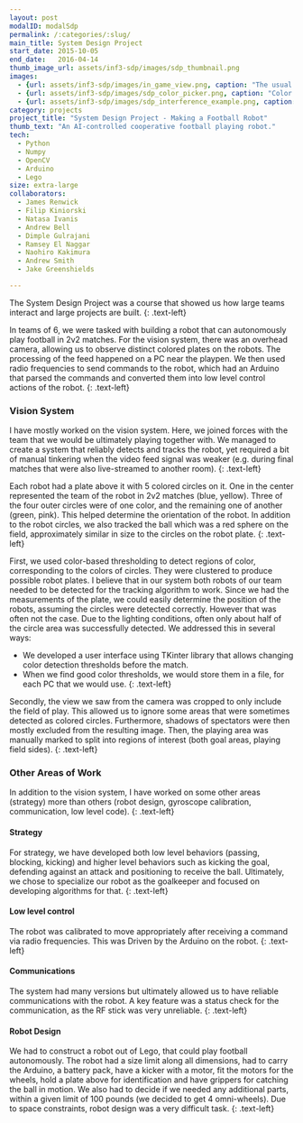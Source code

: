 ```yaml
---
layout: post
modalID: modalSdp
permalink: /:categories/:slug/
main_title: System Design Project
start_date: 2015-10-05
end_date:   2016-04-14
thumb_image_url: assets/inf3-sdp/images/sdp_thumbnail.png
images:
  - {url: assets/inf3-sdp/images/in_game_view.png, caption: "The usual view as seen during a robot game for the operator. Robots that are detected have their orientation shown. Rectangles represent threat (red) and defense zones (black). Note that one robot is not detected as green circles are not detected as well in that corner of the court at this moment.", id: sdp_in_game}
  - {url: assets/inf3-sdp/images/sdp_color_picker.png, caption: "Color picker available to the operator during the match. If needed, they can rebalance the color detection thresholds and generally observe the state of the robot.", id: sdp_color_picker}
  - {url: assets/inf3-sdp/images/sdp_interference_example.png, caption: "Interference of the analogue camera, as seen during the development of the vision system.", id: sdp_interference_example}
category: projects
project_title: "System Design Project - Making a Football Robot"
thumb_text: "An AI-controlled cooperative football playing robot."
tech:
  - Python
  - Numpy
  - OpenCV
  - Arduino
  - Lego
size: extra-large
collaborators:
  - James Renwick
  - Filip Kiniorski
  - Natasa Ivanis
  - Andrew Bell
  - Dimple Gulrajani
  - Ramsey El Naggar
  - Naohiro Kakimura
  - Andrew Smith
  - Jake Greenshields

---
```


The System Design Project was a course that showed us how large teams interact and large projects are built.
{: .text-left}

In teams of 6, we were tasked with building a robot that can autonomously play football in 2v2 matches. For the vision system, there was an overhead camera, allowing us to observe distinct colored plates on the robots. The processing of the feed happened on a PC near the playpen. We then used radio frequencies to send commands to the robot, which had an Arduino that parsed the commands and converted them into low level control actions of the robot.
{: .text-left}

### Vision System
I have mostly worked on the vision system. Here, we joined forces with the team that we would be ultimately playing together with. We managed to create a system that reliably detects and tracks the robot, yet required a bit of manual tinkering when the video feed signal was weaker (e.g. during final matches that were also live-streamed to another room).
{: .text-left}

Each robot had a plate above it with 5 colored circles on it. One in the center represented the team of the robot in 2v2 matches (blue, yellow). Three of the four outer circles were of one color, and the remaining one of another (green, pink). This helped determine the orientation of the robot. In addition to the robot circles, we also tracked the ball which was a red sphere on the field, approximately similar in size to the circles on the robot plate.
{: .text-left}

First, we used color-based thresholding to detect regions of color, corresponding to the colors of circles. They were clustered to produce possible robot plates. I believe that in our system both robots of our team needed to be detected for the tracking algorithm to work. Since we had the measurements of the plate, we could easily determine the position of the robots, assuming the circles were detected correctly. However that was often not the case. Due to the lighting conditions, often only about half of the circle area was successfully detected. We addressed this in several ways:
* We developed a user interface using TKinter library that allows changing color detection thresholds before the match.
* When we find good color thresholds, we would store them in a file, for each PC that we would use.
{: .text-left}

Secondly, the view we saw from the camera was cropped to only include the field of play. This allowed us to ignore some areas that were sometimes detected as colored circles. Furthermore, shadows of spectators were then mostly excluded from the resulting image. Then, the playing area was manually marked to split into regions of interest (both goal areas, playing field sides).
{: .text-left}

### Other Areas of Work
In addition to the vision system, I have worked on some other areas (strategy) more than others (robot design, gyroscope calibration, communication, low level code).
{: .text-left}

#### Strategy
For strategy, we have developed both low level behaviors (passing, blocking, kicking) and higher level behaviors such as kicking the goal, defending against an attack and positioning to receive the ball. Ultimately, we chose to specialize our robot as the goalkeeper and focused on developing algorithms for that.
{: .text-left}

#### Low level control
The robot was calibrated to move appropriately after receiving a command via radio frequencies. This was Driven by the Arduino on the robot.
{: .text-left}

#### Communications
The system had many versions but ultimately allowed us to have reliable communications with the robot. A key feature was a status check for the communication, as the RF stick was very unreliable.
{: .text-left}

#### Robot Design
We had to construct a robot out of Lego, that could play football autonomously. The robot had a size limit along all dimensions, had to carry the Arduino, a battery pack, have a kicker with a motor, fit the motors for the wheels, hold a plate above for identification and have grippers for catching the ball in motion. We also had to decide if we needed any additional parts, within a given limit of 100 pounds (we decided to get 4 omni-wheels). Due to space constraints, robot design was a very difficult task.
{: .text-left}
